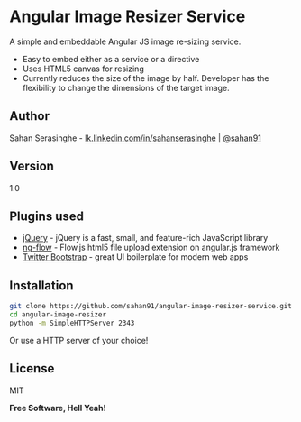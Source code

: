 Angular Image Resizer Service
=====================

A simple and embeddable Angular JS image re-sizing service.

  - Easy to embed either as a service or a directive
  - Uses HTML5 canvas for resizing
  - Currently reduces the size of the image by half. Developer has the flexibility to change the dimensions of the target image.
  
Author
----
Sahan Serasinghe - [lk.linkedin.com/in/sahanserasinghe] | [@sahan91]

Version
----

1.0

Plugins used
-----------

* [jQuery] - jQuery is a fast, small, and feature-rich JavaScript library
* [ng-flow] - Flow.js html5 file upload extension on angular.js framework
* [Twitter Bootstrap] - great UI boilerplate for modern web apps

Installation
--------------

```sh
git clone https://github.com/sahan91/angular-image-resizer-service.git
cd angular-image-resizer
python -m SimpleHTTPServer 2343
```
Or use a HTTP server of your choice!

License
----

MIT


**Free Software, Hell Yeah!**

[lk.linkedin.com/in/sahanserasinghe]:lk.linkedin.com/in/sahanserasinghe
[@sahan91]:https://twitter.com/sahan91
[jQuery]:http://jquery.com/
[ng-flow]:https://github.com/flowjs/ng-flow
[Twitter Bootstrap]: http://getbootstrap.com/